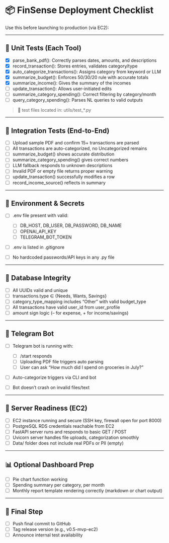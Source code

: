 # 📦 FinSense Deployment Checklist

Use this before launching to production (via EC2):

---

## 🔪 Unit Tests (Each Tool)

* [x] parse\_bank\_pdf(): Correctly parses dates, amounts, and descriptions
* [x] record\_transaction(): Stores entries, validates category/type
* [x] auto\_categorize\_transactions(): Assigns category from keyword or LLM
* [x] summarize\_budget(): Enforces 50/30/20 rule with accurate totals
* [x] summarize\_income(): Gives the summary of the incomes
* [ ] update\_transaction(): Allows user-initiated edits
* [ ] summarize\_category\_spending(): Correct filtering by category/month
* [ ] query\_category\_spending(): Parses NL queries to valid outputs

> 📂 test files located in: utils/test\_\*.py

---

## 🔗 Integration Tests (End-to-End)

* [ ] Upload sample PDF and confirm 15+ transactions are parsed
* [ ] All transactions are auto-categorized, no Uncategorized remains
* [ ] summarize\_budget() shows accurate distribution
* [ ] summarize\_category\_spending() gives correct numbers
* [ ] LLM fallback responds to unknown descriptions
* [ ] Invalid PDF or empty file returns proper warning
* [ ] update\_transaction() successfully modifies a row
* [ ] record\_income\_source() reflects in summary

---

## 🔐 Environment & Secrets

* [ ] .env file present with valid:

  * [ ] DB\_HOST, DB\_USER, DB\_PASSWORD, DB\_NAME
  * [ ] OPENAI\_API\_KEY
  * [ ] TELEGRAM\_BOT\_TOKEN
* [ ] .env is listed in .gitignore
* [ ] No hardcoded passwords/API keys in any .py file

---

## 📙 Database Integrity

* [ ] All UUIDs valid and unique
* [ ] transactions.type ∈ {Needs, Wants, Savings}
* [ ] category\_type\_mapping includes “Other” with valid budget\_type
* [ ] All transactions have valid user\_id from user\_profile
* [ ] amount sign logic (– for expense, + for income/savings)

---

## 📲 Telegram Bot

* [ ] Telegram bot is running with:

  * [ ] /start responds
  * [ ] Uploading PDF file triggers auto parsing
  * [ ] User can ask “How much did I spend on groceries in July?”
* [ ] Auto-categorize triggers via CLI and bot
* [ ] Bot doesn’t crash on invalid files/text

---

## 🚀 Server Readiness (EC2)

* [ ] EC2 instance running and secure (SSH key, firewall open for port 8000)
* [ ] PostgreSQL RDS credentials reachable from EC2
* [ ] FastAPI server runs and responds to basic GET / POST
* [ ] Uvicorn server handles file uploads, categorization smoothly
* [ ] Data/ folder does not include real PDFs or PII (empty)

---

## 📊 Optional Dashboard Prep

* [ ] Pie chart function working
* [ ] Spending summary per category, per month
* [ ] Monthly report template rendering correctly (markdown or chart output)

---

## 📅 Final Step

* [ ] Push final commit to GitHub
* [ ] Tag release version (e.g., v0.5-mvp-ec2)
* [ ] Announce internal test availability

